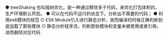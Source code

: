 ●
treeShaking 也叫摇树优化，是一种通过移除多于代码，来优化打包体积的，生产环境默认开启。
●
可以在代码不运行的状态下，分析出不需要的代码；
●
利用es6模块的规范 
○
ES6 Module引入进行静态分析，故而编译的时候正确判断到底加载了那些模块
○
静态分析程序流，判断那些模块和变量未被使用或者引用，进而删除对应代码